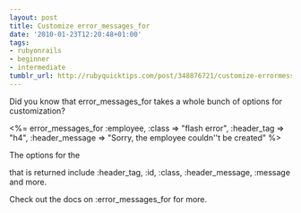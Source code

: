 ```yaml
---
layout: post
title: Customize error_messages_for
date: '2010-01-23T12:20:48+01:00'
tags:
- rubyonrails
- beginner
- intermediate
tumblr_url: http://rubyquicktips.com/post/348876721/customize-errormessagesfor
---
```

Did you know that error_messages_for takes a whole bunch of options for customization?

<%= error_messages_for :employee,
                       :class => "flash error",
                       :header_tag => "h4",
                       :header_message => "Sorry, the employee couldn''t be created" %>


The options for the <div> that is returned include :header_tag, :id, :class, :header_message, :message and more.

Check out the docs on :error_messages_for for more.
